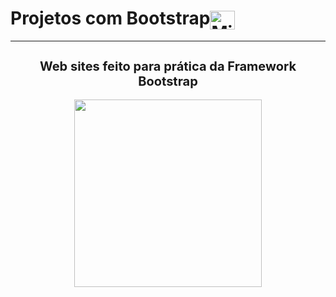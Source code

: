 # Projetos com Bootstrap<img align="center" title="Bootstrap" alt="Michelly-Bootstrap" height="30" width="40" src="https://cdn.jsdelivr.net/gh/devicons/devicon/icons/bootstrap/bootstrap-original.svg" />
<hr>
<div align="center">
  
<h2 style = "font-size:20px;">Web sites feito para prática da Framework Bootstrap</h2>
  <img height="300em" src="https://user-images.githubusercontent.com/101263547/174234403-c0df24a2-10d6-4bd9-a0ea-78c1fd895f72.gif">
   
</div>
